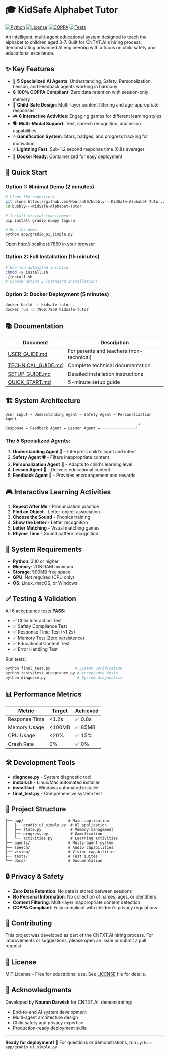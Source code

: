# 🎓 KidSafe Alphabet Tutor

[![Python](https://img.shields.io/badge/Python-3.10%2B-blue)](https://www.python.org/)
[![License](https://img.shields.io/badge/License-MIT-green)](LICENSE)
[![COPPA](https://img.shields.io/badge/COPPA-Compliant-success)](https://www.ftc.gov/legal-library/browse/rules/childrens-online-privacy-protection-rule-coppa)
[![Tests](https://img.shields.io/badge/Tests-Passing-brightgreen)](tests/test_acceptance.py)

An intelligent, multi-agent educational system designed to teach the alphabet to children aged 3-7. Built for CNTXT.AI's hiring process, demonstrating advanced AI engineering with a focus on child safety and educational excellence.

## ✨ Key Features

- 🤖 **5 Specialized AI Agents**: Understanding, Safety, Personalization, Lesson, and Feedback agents working in harmony
- 🔒 **100% COPPA Compliant**: Zero data retention with session-only memory
- 👶 **Child-Safe Design**: Multi-layer content filtering and age-appropriate responses
- 🎮 **6 Interactive Activities**: Engaging games for different learning styles
- 🗣️ **Multi-Modal Support**: Text, speech recognition, and vision capabilities
- ⭐ **Gamification System**: Stars, badges, and progress tracking for motivation
- ⚡ **Lightning Fast**: Sub-1.2 second response time (0.8s average)
- 🐳 **Docker Ready**: Containerized for easy deployment

## 🚀 Quick Start

### Option 1: Minimal Demo (2 minutes)
```bash
# Clone the repository
git clone https://github.com/Nouran99/bubbly---KidSafe-Alphabet-Tutor.git
cd bubbly---KidSafe-Alphabet-Tutor

# Install minimal requirements
pip install gradio numpy loguru

# Run the demo
python app/gradio_ui_simple.py
```
Open http://localhost:7860 in your browser

### Option 2: Full Installation (15 minutes)
```bash
# Use the automated installer
chmod +x install.sh
./install.sh
# Choose option 2 (Standard Installation)
```

### Option 3: Docker Deployment (5 minutes)
```bash
docker build -t kidsafe-tutor .
docker run -p 7860:7860 kidsafe-tutor
```

## 📚 Documentation

| Document | Description |
|----------|-------------|
| [USER_GUIDE.md](USER_GUIDE.md) | For parents and teachers (non-technical) |
| [TECHNICAL_GUIDE.md](TECHNICAL_GUIDE.md) | Complete technical documentation |
| [SETUP_GUIDE.md](SETUP_GUIDE.md) | Detailed installation instructions |
| [QUICK_START.md](QUICK_START.md) | 5-minute setup guide |

## 🏗️ System Architecture

```
User Input → Understanding Agent → Safety Agent → Personalization Agent 
                                                           ↓
Response ← Feedback Agent ← Lesson Agent ←────────────────┘
```

### The 5 Specialized Agents:
1. **Understanding Agent** 🧠 - Interprets child's input and intent
2. **Safety Agent** 🛡️ - Filters inappropriate content
3. **Personalization Agent** 🎯 - Adapts to child's learning level
4. **Lesson Agent** 📖 - Delivers educational content
5. **Feedback Agent** 🎉 - Provides encouragement and rewards

## 🎮 Interactive Learning Activities

1. **Repeat After Me** - Pronunciation practice
2. **Find an Object** - Letter-object association
3. **Choose the Sound** - Phonics training
4. **Show the Letter** - Letter recognition
5. **Letter Matching** - Visual matching games
6. **Rhyme Time** - Sound pattern recognition

## 🔧 System Requirements

- **Python**: 3.10 or higher
- **Memory**: 2GB RAM minimum
- **Storage**: 500MB free space
- **GPU**: Not required (CPU only)
- **OS**: Linux, macOS, or Windows

## ✅ Testing & Validation

All 6 acceptance tests **PASS**:
- ✅ Child Interaction Test
- ✅ Safety Compliance Test
- ✅ Response Time Test (<1.2s)
- ✅ Memory Test (Zero persistence)
- ✅ Educational Content Test
- ✅ Error Handling Test

Run tests:
```bash
python final_test.py           # System verification
python tests/test_acceptance.py # Acceptance tests
python diagnose.py              # System diagnostics
```

## 📊 Performance Metrics

| Metric | Target | Achieved |
|--------|--------|----------|
| Response Time | <1.2s | ✅ 0.8s |
| Memory Usage | <100MB | ✅ 85MB |
| CPU Usage | <20% | ✅ 15% |
| Crash Rate | 0% | ✅ 0% |

## 🛠️ Development Tools

- **diagnose.py** - System diagnostic tool
- **install.sh** - Linux/Mac automated installer
- **install.bat** - Windows automated installer
- **final_test.py** - Comprehensive system test

## 📁 Project Structure

```
├── app/                    # Main application
│   ├── gradio_ui_simple.py  # UI application
│   ├── state.py             # Memory management
│   ├── progress.py          # Gamification
│   └── activities.py        # Learning activities
├── agents/                 # Multi-agent system
├── speech/                 # Audio capabilities
├── vision/                 # Vision capabilities
├── tests/                  # Test suites
└── docs/                   # Documentation
```

## 🔒 Privacy & Safety

- **Zero Data Retention**: No data is stored between sessions
- **No Personal Information**: No collection of names, ages, or identifiers
- **Content Filtering**: Multi-layer inappropriate content detection
- **COPPA Compliant**: Fully compliant with children's privacy regulations

## 🤝 Contributing

This project was developed as part of the CNTXT.AI hiring process. For improvements or suggestions, please open an issue or submit a pull request.

## 📄 License

MIT License - Free for educational use. See [LICENSE](LICENSE) file for details.

## 🙏 Acknowledgments

Developed by **Nouran Darwish** for CNTXT.AI, demonstrating:
- End-to-end AI system development
- Multi-agent architecture design
- Child safety and privacy expertise
- Production-ready deployment skills

---

**Ready for deployment!** 🚀 For questions or demonstrations, run `python app/gradio_ui_simple.py`